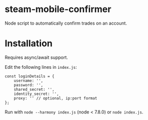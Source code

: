 # steam-mobile-confirmer
Node script to automatically confirm trades on an account.

# Installation

Requires async/await support.

Edit the following lines in `index.js`:

    const loginDetails = {
        username: '',
        password: '',
        shared_secret: '',
        identity_secret: '',
        proxy: '' // optional, ip:port format
    };
    
Run with `node --harmony index.js` (node < 7.8.0) or  `node index.js`.